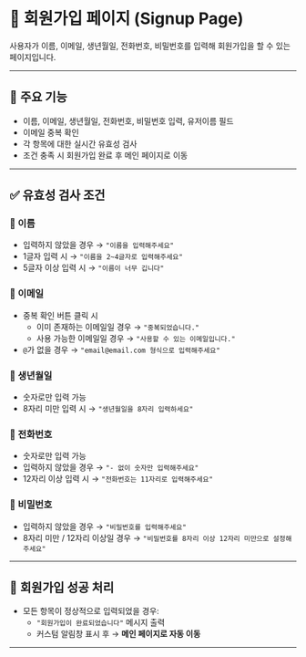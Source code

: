 # 📝 회원가입 페이지 (Signup Page)

사용자가 이름, 이메일, 생년월일, 전화번호, 비밀번호를 입력해 회원가입을 할 수 있는 페이지입니다.

---

## 📌 주요 기능

- 이름, 이메일, 생년월일, 전화번호, 비밀번호 입력, 유저이름 필드
- 이메일 중복 확인
- 각 항목에 대한 실시간 유효성 검사
- 조건 충족 시 회원가입 완료 후 메인 페이지로 이동

---

## ✅ 유효성 검사 조건

### 🔹 이름

- 입력하지 않았을 경우 → `"이름을 입력해주세요"`
- 1글자 입력 시 → `"이름을 2~4글자로 입력해주세요"`
- 5글자 이상 입력 시 → `"이름이 너무 깁니다"`

### 🔹 이메일

- 중복 확인 버튼 클릭 시
  - 이미 존재하는 이메일일 경우 → `"중복되었습니다."`
  - 사용 가능한 이메일일 경우 → `"사용할 수 있는 이메일입니다."`
- `@`가 없을 경우 → `"email@email.com 형식으로 입력해주세요"`

### 🔹 생년월일

- 숫자로만 입력 가능
- 8자리 미만 입력 시 → `"생년월일을 8자리 입력하세요"`

### 🔹 전화번호

- 숫자로만 입력 가능
- 입력하지 않았을 경우 → `"- 없이 숫자만 입력해주세요"`
- 12자리 이상 입력 시 → `"전화번호는 11자리로 입력해주세요"`

### 🔹 비밀번호

- 입력하지 않았을 경우 → `"비밀번호를 입력해주세요"`
- 8자리 미만 / 12자리 이상일 경우 → `"비밀번호를 8자리 이상 12자리 미만으로 설정해주세요"`

---

## 🎉 회원가입 성공 처리

- 모든 항목이 정상적으로 입력되었을 경우:
  - `"회원가입이 완료되었습니다"` 메시지 출력
  - 커스텀 알림창 표시 후 → **메인 페이지로 자동 이동**

---
